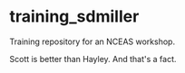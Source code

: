 # training_sdmiller

Training repository for an NCEAS workshop.

Scott is better than Hayley.  And that's a fact.